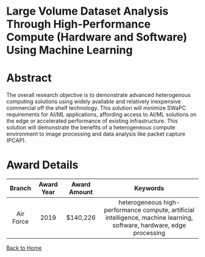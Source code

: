 
Large Volume Dataset Analysis Through High-Performance Compute (Hardware and Software) Using Machine Learning
=============================================================================================================

# Abstract


The overall research objective is to demonstrate advanced heterogenous computing solutions using widely available and relatively inexpensive commercial off the shelf technology. This solution will minimize SWaPC requirements for AI/ML applications, affording access to AI/ML solutions on the edge or accelerated performance of existing infrastructure. This solution will demonstrate the benefits of a heterogeneous compute environment to image processing and data analysis like packet capture (PCAP).  

# Award Details

|Branch|Award Year|Award Amount|Keywords|
| :---: | :---: | :---: | :---: |
|Air Force|2019|$140,226|heterogeneous high-performance compute, artificial intelligence, machine learning, software, hardware, edge processing|
  
  


[Back to Home](https://github.com/chrischow/dod_sbir_awards/Reports/DJ/#1505)
